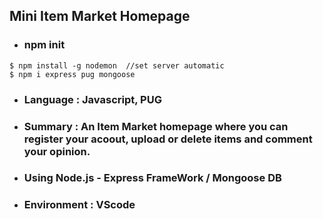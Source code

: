 ## Mini Item Market Homepage

 + ### npm init
 ```
$ npm install -g nodemon  //set server automatic 
$ npm i express pug mongoose 
 ```
 + ### Language : Javascript, PUG
 + ### Summary : An Item Market homepage where you can register your acoout, upload or delete items and comment your opinion.
 + ### Using Node.js - Express FrameWork / Mongoose DB 
 + ### Environment : VScode
 
 
